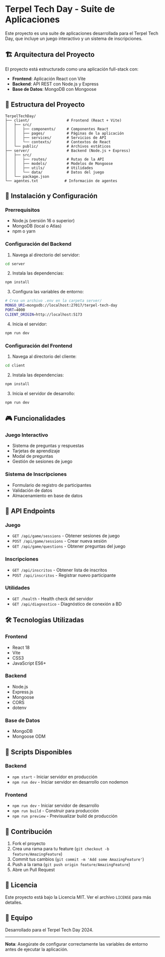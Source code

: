 # Terpel Tech Day - Suite de Aplicaciones

Este proyecto es una suite de aplicaciones desarrollada para el Terpel Tech Day, que incluye un juego interactivo y un sistema de inscripciones.

## 🏗️ Arquitectura del Proyecto

El proyecto está estructurado como una aplicación full-stack con:

- **Frontend**: Aplicación React con Vite
- **Backend**: API REST con Node.js y Express
- **Base de Datos**: MongoDB con Mongoose

## 📁 Estructura del Proyecto

```
TerpelTechDay/
├── client/                 # Frontend (React + Vite)
│   ├── src/
│   │   ├── components/     # Componentes React
│   │   ├── pages/          # Páginas de la aplicación
│   │   ├── services/       # Servicios de API
│   │   └── contexts/       # Contextos de React
│   └── public/             # Archivos estáticos
├── server/                 # Backend (Node.js + Express)
│   ├── src/
│   │   ├── routes/         # Rutas de la API
│   │   ├── models/         # Modelos de Mongoose
│   │   ├── utils/          # Utilidades
│   │   └── data/           # Datos del juego
│   └── package.json
└── agentes.txt            # Información de agentes
```

## 🚀 Instalación y Configuración

### Prerrequisitos

- Node.js (versión 16 o superior)
- MongoDB (local o Atlas)
- npm o yarn

### Configuración del Backend

1. Navega al directorio del servidor:
```bash
cd server
```

2. Instala las dependencias:
```bash
npm install
```

3. Configura las variables de entorno:
```bash
# Crea un archivo .env en la carpeta server/
MONGO_URI=mongodb://localhost:27017/terpel-tech-day
PORT=4000
CLIENT_ORIGIN=http://localhost:5173
```

4. Inicia el servidor:
```bash
npm run dev
```

### Configuración del Frontend

1. Navega al directorio del cliente:
```bash
cd client
```

2. Instala las dependencias:
```bash
npm install
```

3. Inicia el servidor de desarrollo:
```bash
npm run dev
```

## 🎮 Funcionalidades

### Juego Interactivo
- Sistema de preguntas y respuestas
- Tarjetas de aprendizaje
- Modal de preguntas
- Gestión de sesiones de juego

### Sistema de Inscripciones
- Formulario de registro de participantes
- Validación de datos
- Almacenamiento en base de datos

## 🔧 API Endpoints

### Juego
- `GET /api/game/sessions` - Obtener sesiones de juego
- `POST /api/game/sessions` - Crear nueva sesión
- `GET /api/game/questions` - Obtener preguntas del juego

### Inscripciones
- `GET /api/inscritos` - Obtener lista de inscritos
- `POST /api/inscritos` - Registrar nuevo participante

### Utilidades
- `GET /health` - Health check del servidor
- `GET /api/diagnostico` - Diagnóstico de conexión a BD

## 🛠️ Tecnologías Utilizadas

### Frontend
- React 18
- Vite
- CSS3
- JavaScript ES6+

### Backend
- Node.js
- Express.js
- Mongoose
- CORS
- dotenv

### Base de Datos
- MongoDB
- Mongoose ODM

## 📝 Scripts Disponibles

### Backend
- `npm start` - Iniciar servidor en producción
- `npm run dev` - Iniciar servidor en desarrollo con nodemon

### Frontend
- `npm run dev` - Iniciar servidor de desarrollo
- `npm run build` - Construir para producción
- `npm run preview` - Previsualizar build de producción

## 🤝 Contribución

1. Fork el proyecto
2. Crea una rama para tu feature (`git checkout -b feature/AmazingFeature`)
3. Commit tus cambios (`git commit -m 'Add some AmazingFeature'`)
4. Push a la rama (`git push origin feature/AmazingFeature`)
5. Abre un Pull Request

## 📄 Licencia

Este proyecto está bajo la Licencia MIT. Ver el archivo `LICENSE` para más detalles.

## 👥 Equipo

Desarrollado para el Terpel Tech Day 2024.

---

**Nota**: Asegúrate de configurar correctamente las variables de entorno antes de ejecutar la aplicación.
